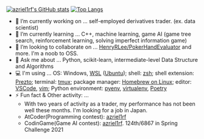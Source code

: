 [![azriel1rf's GitHub stats](https://github-readme-stats.vercel.app/api?username=azriel1rf&count_private=true&show_icons=true)](https://github.com/anuraghazra/github-readme-stats)
[![Top Langs](https://github-readme-stats.vercel.app/api/top-langs/?username=azriel1rf)](https://github.com/anuraghazra/github-readme-stats)
- 🔭 I’m currently working on ... self-employed derivatives trader. (ex. data scientist)
- 🌱 I’m currently learning ... C++, machine learning, game AI (game tree search, reinforcement learning, solving imperfect information game)
- 👯 I’m looking to collaborate on ... [HenryRLee/PokerHandEvaluator](https://github.com/HenryRLee/PokerHandEvaluator) and more. I'm a noob to OSS.
- 💬 Ask me about ... Python, scikit-learn, intermediate-level Data Structure and Algorithms
- 💻 I'm using ... OS: Windows, [WSL](https://github.com/microsoft/WSL) ([Ubuntu](https://github.com/ubuntu/WSL)); shell: [zsh](https://www.zsh.org/); shell extension: [Prezto](https://github.com/sorin-ionescu/prezto); terminal: [tmux](https://github.com/tmux/tmux); package manager: [Homebrew on Linux](https://github.com/Homebrew/brew); editor: [VSCode](https://github.com/microsoft/vscode), [vim](https://github.com/vim/vim); Python environment: [pyenv](https://github.com/pyenv/pyenv), [virtualenv](https://github.com/pypa/virtualenv), [Poetry](https://github.com/python-poetry/poetry)
- ⚡ Fun fact & Other activity: ... 
  - With two years of activity as a trader, my performance has not been well these months. I'm looking for a job in Japan.
  - AtCoder(Programming contest): [azriel1rf](https://atcoder.jp/users/azriel1rf)
  - CodinGame(Game AI contest): [azriel1rf](https://www.codingame.com/profile/3fcdc3e3ccbbb6115d58690f04d058207556204). 124th/6867 in Spring Challenge 2021
<!-- - 😄 Pronouns: ... az-ree-el-wuhn-er-ef -->
<!-- - 🤔 I’m looking for help with ... -->
